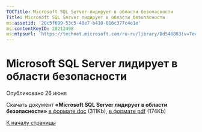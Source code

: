 ```yaml
---
TOCTitle: Microsoft SQL Server лидирует в области безопасности
Title: Microsoft SQL Server лидирует в области безопасности
ms:assetid: '20c5f699-53c5-40e7-b410-016c377c4e1e'
ms:contentKeyID: 20212498
ms:mtpsurl: 'https://technet.microsoft.com/ru-ru/library/Dd546883(v=TechNet.10)'
---
```


Microsoft SQL Server лидирует в области безопасности
====================================================

Опубликовано 26 июня

Скачать документ **«Microsoft SQL Server лидирует в области безопасности»** [в формате doc](http://www.microsoft.com/rus/download.aspx?file=/f/755357ef-4d12-40f0-a9b2-fd7ad8eceb57/esgnov2006sqlserversecurity.doc) (311Kb), [в формате pdf](http://www.microsoft.com/rus/download.aspx?file=/f/755357ef-4d12-40f0-a9b2-fd7ad8eceb57/esgnov2006sqlserversecurity.pdf) (174Kb)

[](#mainsection)[К началу страницы](#mainsection)

